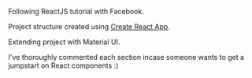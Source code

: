 Following ReactJS tutorial with Facebook.

Project structure created using [Create React App](https://github.com/facebookincubator/create-react-app).

Extending project with Material UI.

I've thoroughly commented each section incase someone wants to get a jumpstart on React components :)